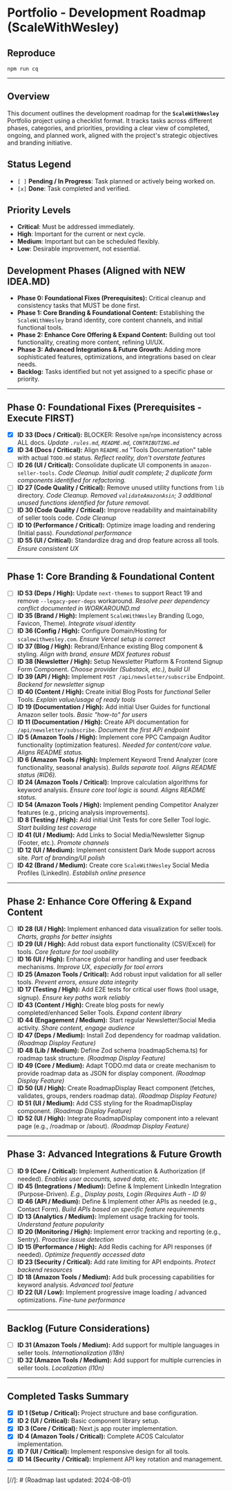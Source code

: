 # Portfolio - Development Roadmap (ScaleWithWesley)

## Reproduce

`npm run cq`

---

## Overview

This document outlines the development roadmap for the **`ScaleWithWesley`** Portfolio project using a checklist format. It tracks tasks across different phases, categories, and priorities, providing a clear view of completed, ongoing, and planned work, aligned with the project's strategic objectives and branding initiative.

## Status Legend

- `[ ]` **Pending / In Progress**: Task planned or actively being worked on.
- `[x]` **Done**: Task completed and verified.

## Priority Levels

- **Critical**: Must be addressed immediately.
- **High**: Important for the current or next cycle.
- **Medium**: Important but can be scheduled flexibly.
- **Low**: Desirable improvement, not essential.

## Development Phases (Aligned with NEW IDEA.MD)

- **Phase 0: Foundational Fixes (Prerequisites):** Critical cleanup and consistency tasks that MUST be done first.
- **Phase 1: Core Branding & Foundational Content:** Establishing the `ScaleWithWesley` brand identity, core content channels, and initial functional tools.
- **Phase 2: Enhance Core Offering & Expand Content:** Building out tool functionality, creating more content, refining UI/UX.
- **Phase 3: Advanced Integrations & Future Growth:** Adding more sophisticated features, optimizations, and integrations based on clear needs.
- **Backlog:** Tasks identified but not yet assigned to a specific phase or priority.

---

## Phase 0: Foundational Fixes (Prerequisites - Execute FIRST)

- [x] **ID 33 (Docs / Critical):** BLOCKER: Resolve `npm`/`npm` inconsistency across ALL docs. _Update `.rules.md`, `README.md`, `CONTRIBUTING.md`_ <!-- Updated based on recent changes -->
- [x] **ID 34 (Docs / Critical):** Align `README.md` "Tools Documentation" table with actual `TODO.md` status. _Reflect reality, don't overstate features_ <!-- Updated based on recent changes -->
- [ ] **ID 26 (UI / Critical):** Consolidate duplicate UI components in `amazon-seller-tools`. _Code Cleanup. Initial audit complete; 2 duplicate form components identified for refactoring._ <!-- Note added based on recent changes -->
- [ ] **ID 27 (Code Quality / Critical):** Remove unused utility functions from `lib` directory. _Code Cleanup. Removed `validateAmazonAsin`; 3 additional unused functions identified for future removal._ <!-- Note added based on recent changes -->
- [ ] **ID 30 (Code Quality / Critical):** Improve readability and maintainability of seller tools code. _Code Cleanup_
- [ ] **ID 10 (Performance / Critical):** Optimize image loading and rendering (Initial pass). _Foundational performance_
- [ ] **ID 55 (UI / Critical):** Standardize drag and drop feature across all tools. _Ensure consistent UX_

---

## Phase 1: Core Branding & Foundational Content

- [ ] **ID 53 (Deps / High):** Update `next-themes` to support React 19 and remove `--legacy-peer-deps` workaround. _Resolve peer dependency conflict documented in WORKAROUND.md_
- [ ] **ID 35 (Brand / High):** Implement `ScaleWithWesley` Branding (Logo, Favicon, Theme). _Integrate visual identity_
- [ ] **ID 36 (Config / High):** Configure Domain/Hosting for `scalewithwesley.com`. _Ensure Vercel setup is correct_
- [ ] **ID 37 (Blog / High):** Rebrand/Enhance existing Blog component & styling. _Align with brand, ensure MDX features robust_
- [ ] **ID 38 (Newsletter / High):** Setup Newsletter Platform & Frontend Signup Form Component. _Choose provider (Substack, etc.), build UI_
- [ ] **ID 39 (API / High):** Implement `POST /api/newsletter/subscribe` Endpoint. _Backend for newsletter signup_
- [ ] **ID 40 (Content / High):** Create initial Blog Posts for _functional_ Seller Tools. _Explain value/usage of ready tools_
- [ ] **ID 19 (Documentation / High):** Add initial User Guides for functional Amazon seller tools. _Basic "how-to" for users_
- [ ] **ID 11 (Documentation / High):** Create API documentation for `/api/newsletter/subscribe`. _Document the first API endpoint_
- [ ] **ID 5 (Amazon Tools / High):** Implement core PPC Campaign Auditor functionality (optimization features). _Needed for content/core value. Aligns README status._
- [ ] **ID 6 (Amazon Tools / High):** Implement Keyword Trend Analyzer (core functionality, seasonal analysis). _Builds separate tool. Aligns README status (#ID6)._
- [ ] **ID 24 (Amazon Tools / Critical):** Improve calculation algorithms for keyword analysis. _Ensure core tool logic is sound. Aligns README status._
- [ ] **ID 54 (Amazon Tools / High):** Implement pending Competitor Analyzer features (e.g., pricing analysis improvements). <!-- New Task: Explicitly track Competitor Analyzer enhancements mentioned in README if ID 24 scope is only keywords -->
- [ ] **ID 8 (Testing / High):** Add initial Unit Tests for core Seller Tool logic. _Start building test coverage_
- [ ] **ID 41 (UI / Medium):** Add Links to Social Media/Newsletter Signup (Footer, etc.). _Promote channels_
- [ ] **ID 12 (UI / Medium):** Implement consistent Dark Mode support across site. _Part of branding/UI polish_
- [ ] **ID 42 (Brand / Medium):** Create core `ScaleWithWesley` Social Media Profiles (LinkedIn). _Establish online presence_

---

## Phase 2: Enhance Core Offering & Expand Content

- [ ] **ID 28 (UI / High):** Implement enhanced data visualization for seller tools. _Charts, graphs for better insights_
- [ ] **ID 29 (UI / High):** Add robust data export functionality (CSV/Excel) for tools. _Core feature for tool usability_
- [ ] **ID 16 (UI / High):** Enhance global error handling and user feedback mechanisms. _Improve UX, especially for tool errors_
- [ ] **ID 25 (Amazon Tools / Critical):** Add robust input validation for all seller tools. _Prevent errors, ensure data integrity_
- [ ] **ID 17 (Testing / High):** Add E2E tests for critical user flows (tool usage, signup). _Ensure key paths work reliably_
- [ ] **ID 43 (Content / High):** Create blog posts for newly completed/enhanced Seller Tools. _Expand content library_
- [ ] **ID 44 (Engagement / Medium):** Start regular Newsletter/Social Media activity. _Share content, engage audience_
- [ ] **ID 47 (Deps / Medium):** Install Zod dependency for roadmap validation. _(Roadmap Display Feature)_
- [ ] **ID 48 (Lib / Medium):** Define Zod schema (roadmapSchema.ts) for roadmap task structure. _(Roadmap Display Feature)_
- [ ] **ID 49 (Core / Medium):** Adapt TODO.md data or create mechanism to provide roadmap data as JSON for display component. _(Roadmap Display Feature)_
- [ ] **ID 50 (UI / High):** Create RoadmapDisplay React component (fetches, validates, groups, renders roadmap data). _(Roadmap Display Feature)_
- [ ] **ID 51 (UI / Medium):** Add CSS styling for the RoadmapDisplay component. _(Roadmap Display Feature)_
- [ ] **ID 52 (UI / High):** Integrate RoadmapDisplay component into a relevant page (e.g., /roadmap or /about). _(Roadmap Display Feature)_

---

## Phase 3: Advanced Integrations & Future Growth

- [ ] **ID 9 (Core / Critical):** Implement Authentication & Authorization (if needed). _Enables user accounts, saved data, etc._
- [ ] **ID 45 (Integrations / Medium):** Define & Implement LinkedIn Integration (Purpose-Driven). _E.g., Display posts, Login (Requires Auth - ID 9)_
- [ ] **ID 46 (API / Medium):** Define & Implement other APIs as needed (e.g., Contact Form). _Build APIs based on specific feature requirements_
- [ ] **ID 13 (Analytics / Medium):** Implement usage tracking for tools. _Understand feature popularity_
- [ ] **ID 20 (Monitoring / High):** Implement error tracking and reporting (e.g., Sentry). _Proactive issue detection_
- [ ] **ID 15 (Performance / High):** Add Redis caching for API responses (if needed). _Optimize frequently accessed data_
- [ ] **ID 23 (Security / Critical):** Add rate limiting for API endpoints. _Protect backend resources_
- [ ] **ID 18 (Amazon Tools / Medium):** Add bulk processing capabilities for keyword analysis. _Advanced tool feature_
- [ ] **ID 22 (UI / Low):** Implement progressive image loading / advanced optimizations. _Fine-tune performance_

---

## Backlog (Future Considerations)

- [ ] **ID 31 (Amazon Tools / Medium):** Add support for multiple languages in seller tools. _Internationalization (i18n)_
- [ ] **ID 32 (Amazon Tools / Medium):** Add support for multiple currencies in seller tools. _Localization (l10n)_

---

## Completed Tasks Summary

- [x] **ID 1 (Setup / Critical):** Project structure and base configuration.
- [x] **ID 2 (UI / Critical):** Basic component library setup.
- [x] **ID 3 (Core / Critical):** Next.js app router implementation.
- [x] **ID 4 (Amazon Tools / Critical):** Complete ACOS Calculator implementation.
- [x] **ID 7 (UI / Critical):** Implement responsive design for all tools.
- [x] **ID 14 (Security / Critical):** Implement API key rotation and management.

---

[//]: # (Roadmap last updated: 2024-08-01) <!-- Update Manually -->
